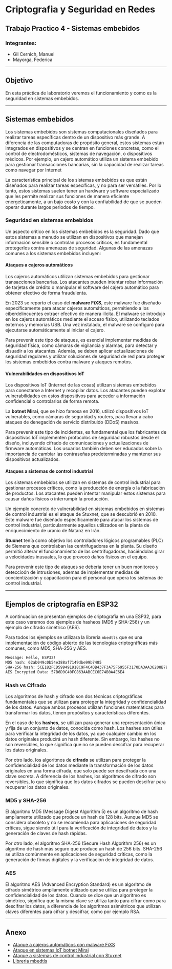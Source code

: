 # Criptografia y Seguridad en Redes

## Trabajo Practico 4 - Sistemas embebidos

### Integrantes:
- Gil Cernich, Manuel
- Mayorga, Federica

---

## Objetivo

En esta práctica de laboratorio veremos el funcionamiento y como es la seguridad en sistemas embebidos.

---

## Sistemas embebidos

Los sistemas embebidos son sistemas computacionales diseñados para realizar tareas específicas dentro de un dispositivo más grande. A diferencia de las computadoras de propósito general, estos sistemas están integrados en dispositivos y se centran en funciones concretas, como el control de electrodomésticos, sistemas de navegación, o dispositivos médicos. Por ejemplo, un cajero automático utiliza un sistema embebido para gestionar transacciones bancarias, sin la capacidad de realizar tareas como navegar por Internet

La característica principal de los sistemas embebidos es que están diseñados para realizar tareas específicas, y no para ser versátiles. Por lo tanto, estos sistemas suelen tener un hardware y software especializado que les permite realizar sus funciones de manera eficiente energeticamente, a un bajo costo y con la confiabilidad de que se pueden operar durante largos periodos de tiempo.

### Seguridad en sistemas embebidos

Un aspecto crítico en los sistemas embebidos es la seguridad. Dado que estos sistemas a menudo se utilizan en dispositivos que manejan información sensible o controlan procesos críticos, es fundamental protegerlos contra amenazas de seguridad. Algunas de las amenazas comunes a los sistemas embebidos incluyen:

#### **Ataques a cajeros automáticos**

Los cajeros automáticos utilizan sistemas embebidos para gestionar transacciones bancarias. Los atacantes pueden intentar robar información de tarjetas de crédito o manipular el software del cajero automático para obtener efectivo de forma fraudulenta.

En 2023 se reporto el caso del **malware FiXS**, este malware fue diseñado específicamente para atacar cajeros automáticos, permitiendo a los ciberdelincuentes extraer efectivo de manera ilícita. El malware se introdujo en los cajeros automáticos mediante el acceso físico, utilizando teclados externos y memorias USB. Una vez instalado, el malware se configuró para ejecutarse automáticamente al iniciar el cajero.

Para prevenir este tipo de ataques, es esencial implementar medidas de seguridad física, como cámaras de vigilancia y alarmas, para detectar y disuadir a los atacantes. Además, se deben aplicar actualizaciones de seguridad regulares y utilizar soluciones de seguridad de red para proteger los sistemas embebidos contra malware y ataques remotos.

#### **Vulnerabilidades en dispositivos IoT**

Los dispositivos IoT (Internet de las cosas) utilizan sistemas embebidos para conectarse a Internet y recopilar datos. Los atacantes pueden explotar vulnerabilidades en estos dispositivos para acceder a información confidencial o controlarlos de forma remota.

La **botnet Mirai**, que se hizo famosa en 2016, utilizó dispositivos IoT vulnerables, como cámaras de seguridad y routers, para llevar a cabo ataques de denegación de servicio distribuido (DDoS) masivos.

Para prevenir este tipo de incidentes, es fundamental que los fabricantes de dispositivos IoT implementen protocolos de seguridad robustos desde el diseño, incluyendo cifrado de comunicaciones y actualizaciones de firmware automáticas. Los usuarios también deben ser educados sobre la importancia de cambiar las contraseñas predeterminadas y mantener sus dispositivos actualizados.

#### **Ataques a sistemas de control industrial**

Los sistemas embebidos se utilizan en sistemas de control industrial para gestionar procesos críticos, como la producción de energía o la fabricación de productos. Los atacantes pueden intentar manipular estos sistemas para causar daños físicos o interrumpir la producción.

Un ejemplo concreto de vulnerabilidad en sistemas embebidos en sistemas de control industrial es el ataque de Stuxnet, que se descubrió en 2010. Este malware fue diseñado específicamente para atacar los sistemas de control industrial, particularmente aquellos utilizados en la planta de enriquecimiento de uranio de Natanz en Irán.

**Stuxnet** tenía como objetivo los controladores lógicos programables (PLC) de Siemens que controlaban las centrifugadoras en la planta. Su diseño permitió alterar el funcionamiento de las centrifugadoras, haciéndolas girar a velocidades inusuales, lo que provocó daños físicos en el equipo.

Para prevenir este tipo de ataques se deberia tener un buen monitoreo y deteccioón de intrusiones, ademas de implementar medidas de concientización y capacitación para el personal que opera los sistemas de control industrial.

---

## Ejemplos de criptografía en ESP32

A continuacion se presentan ejemplos de criptografía en una ESP32, para este caso veremos dos ejemplos de hasheos (MD5 y SHA-256) y un ejemplo de cifrado simétrico (AES).

Para todos los ejemplos se utilizara la libreria `mbedtls` que es una implementación de código abierto de las tecnologías criptográficas más comunes, como MD5, SHA-256 y AES.

```bash
Message: Hello, ESP32!
MD5 hash: 62ab049c0b54e388af7149dbe99b7485
SHA-256 hash: 5CE182FCD599491918C9F4C4DB437F3A75F6955F3170DA3AA36208B7BE326623
AES Encrypted Data: 57B6D9C40FC863AABCEC6E74B0A4E6E4
```

### Hash vs Cifrado

Los algoritmos de hash y cifrado son dos técnicas criptográficas fundamentales que se utilizan para proteger la integridad y confidencialidad de los datos. Aunque ambos procesos utilizan funciones matemáticas para transformar los datos, tienen propósitos y características diferentes.

En el caso de los **hashes**, se utilizan para generar una representación única y fija de un conjunto de datos, conocida como hash. Los hashes son útiles para verificar la integridad de los datos, ya que cualquier cambio en los datos originales producirá un hash diferente. Sin embargo, los hashes no son reversibles, lo que significa que no se pueden descifrar para recuperar los datos originales.

Por otro lado, los algoritmos de **cifrado** se utilizan para proteger la confidencialidad de los datos mediante la transformación de los datos originales en una forma cifrada, que solo puede ser descifrada con una clave secreta. A diferencia de los hashes, los algoritmos de cifrado son reversibles, lo que significa que los datos cifrados se pueden descifrar para recuperar los datos originales.


### MD5 y SHA-256

El algoritmo MD5 (Message Digest Algorithm 5) es un algoritmo de hash ampliamente utilizado que produce un hash de 128 bits. Aunque MD5 se considera obsoleto y no se recomienda para aplicaciones de seguridad críticas, sigue siendo útil para la verificación de integridad de datos y la generación de claves de hash rápidas.

Por otro lado, el algoritmo SHA-256 (Secure Hash Algorithm 256) es un algoritmo de hash más seguro que produce un hash de 256 bits. SHA-256 se utiliza comúnmente en aplicaciones de seguridad críticas, como la generación de firmas digitales y la verificación de integridad de datos.

### AES

El algoritmo AES (Advanced Encryption Standard) es un algoritmo de cifrado simétrico ampliamente utilizado que se utiliza para proteger la confidencialidad de los datos. Cuando se dice que un algoritmo es simétrico, significa que la misma clave se utiliza tanto para cifrar como para descifrar los datos, a diferencia de los algoritmos asimétricos que utilizan claves diferentes para cifrar y descifrar, como por ejemplo RSA.

---

## Anexo

- [Ataque a cajeros automáticos con malware FiXS](https://www.aurigaspa.com/es/noticias-y-medios-de-comunicacion/notas-de-prensa/el-malware-fixs-ataca-a-cajeros-automaticos-en-latinoamerica/)
- [Ataque en sistemas IoT botnet Mirai](https://www.cloudflare.com/learning/ddos/glossary/mirai-botnet/)
- [Ataque a sistemas de control industrial con Stuxnet](https://nordvpn.com/blog/stuxnet-virus/)
- [Libreria mbedtls](https://github.com/Mbed-TLS/mbedtls)
